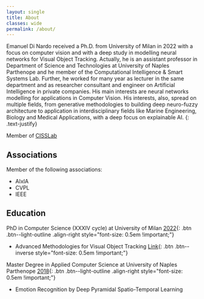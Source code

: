 ```yaml
---
layout: single
title: About
classes: wide
permalink: /about/
---
```


Emanuel Di Nardo received a Ph.D. from University of Milan in 2022 with a focus on computer vision and with a deep study in modelling neural networks for Visual Object Tracking. Actually, he is an assistant professor in Department of Science and Technologies at University of Naples Parthenope and he member of the Computational Intelligence & Smart Systems Lab. Further, he worked for many year as lecturer in the same department and as researcher consultant and engineer on Artificial Intelligence in private companies. His main interests are neural networks modelling for applications in Computer Vision. His interests, also, spread on multiple fields, from generative methodologies to building deep neuro-fuzzy architecture to application in interdisciplinary fields like Marine Engineering, Biology and Medical Applications, with a deep focus on explainable AI.
{: .text-justify}

Member of [CISSLab](http://cisslab.uniparthenope.it/)

## Associations
Member of the following associations:

* AIxIA
* CVPL
* IEEE


## Education

PhD in Computer Science (XXXIV cycle) at University of Milan
[2022](#){: .btn .btn--light-outline .align-right style="font-size: 0.5em !important;"}

* Advanced Methodologies for Visual Object Tracking [Link](https://hdl.handle.net/2434/931766){: .btn .btn--inverse style="font-size: 0.5em !important;"}


Master Degree in Applied Computer Science at University of Naples Parthenope
[2018](#){: .btn .btn--light-outline .align-right style="font-size: 0.5em !important;"}

* Emotion Recognition by Deep Pyramidal Spatio-Temporal Learning 

